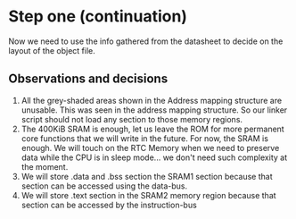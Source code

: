 # Step one (continuation)

Now we need to use the info gathered from the datasheet to decide on the layout of the object file. 

## Observations and decisions

1. All the grey-shaded areas shown in the Address mapping structure are unusable. This was seen in the address mapping structure. So our linker script should not load any section to those memory regions.
2. The 400KiB SRAM is enough, let us leave the ROM for more permanent core functions that we will write in the future. For now, the SRAM is enough. We will touch on the RTC Memory when we need to preserve data while the CPU is in sleep mode... we don't need such complexity at the moment.  
3. We will store .data and .bss section the SRAM1 section because that section can be accessed using the data-bus.  
4. We will store .text section in the SRAM2 memory region because that section can be accessed by the instruction-bus   
   


